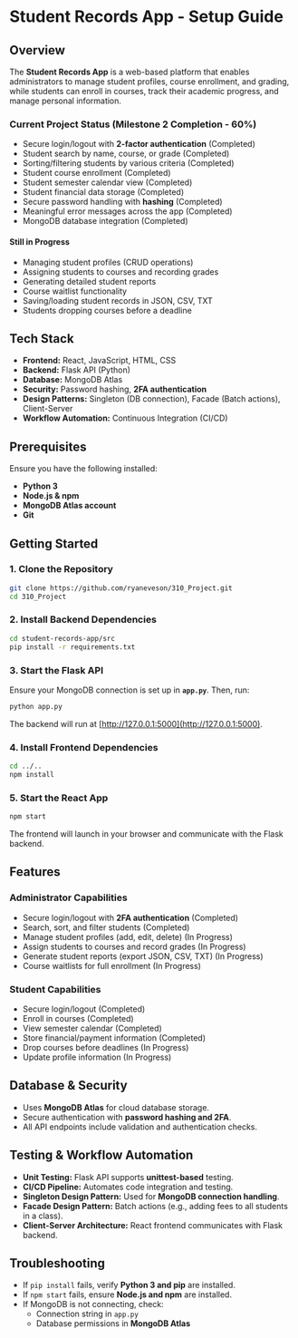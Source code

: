 # Student Records App - Setup Guide

## Overview

The **Student Records App** is a web-based platform that enables administrators to manage student profiles, course enrollment, and grading, while students can enroll in courses, track their academic progress, and manage personal information.

### Current Project Status (Milestone 2 Completion - 60%)

- Secure login/logout with **2-factor authentication** (Completed)
- Student search by name, course, or grade (Completed)
- Sorting/filtering students by various criteria (Completed)
- Student course enrollment (Completed)
- Student semester calendar view (Completed)
- Student financial data storage (Completed)
- Secure password handling with **hashing** (Completed)
- Meaningful error messages across the app (Completed)
- MongoDB database integration (Completed)

#### Still in Progress

- Managing student profiles (CRUD operations)
- Assigning students to courses and recording grades
- Generating detailed student reports
- Course waitlist functionality
- Saving/loading student records in JSON, CSV, TXT
- Students dropping courses before a deadline

## Tech Stack

- **Frontend:** React, JavaScript, HTML, CSS
- **Backend:** Flask API (Python)
- **Database:** MongoDB Atlas
- **Security:** Password hashing, **2FA authentication**
- **Design Patterns:** Singleton (DB connection), Facade (Batch actions), Client-Server
- **Workflow Automation:** Continuous Integration (CI/CD)

## Prerequisites

Ensure you have the following installed:

- **Python 3**
- **Node.js & npm**
- **MongoDB Atlas account**
- **Git**

## Getting Started

### 1. Clone the Repository

```bash
git clone https://github.com/ryaneveson/310_Project.git
cd 310_Project
```

### 2. Install Backend Dependencies

```bash
cd student-records-app/src
pip install -r requirements.txt
```

### 3. Start the Flask API

Ensure your MongoDB connection is set up in **`app.py`**. Then, run:

```bash
python app.py
```

The backend will run at [http://127.0.0.1:5000](http://127.0.0.1:5000).

### 4. Install Frontend Dependencies

```bash
cd ../..
npm install
```

### 5. Start the React App

```bash
npm start
```

The frontend will launch in your browser and communicate with the Flask backend.

## Features

### Administrator Capabilities

- Secure login/logout with **2FA authentication** (Completed)
- Search, sort, and filter students (Completed)
- Manage student profiles (add, edit, delete) (In Progress)
- Assign students to courses and record grades (In Progress)
- Generate student reports (export JSON, CSV, TXT) (In Progress)
- Course waitlists for full enrollment (In Progress)

### Student Capabilities

- Secure login/logout (Completed)
- Enroll in courses (Completed)
- View semester calendar (Completed)
- Store financial/payment information (Completed)
- Drop courses before deadlines (In Progress)
- Update profile information (In Progress)

## Database & Security

- Uses **MongoDB Atlas** for cloud database storage.
- Secure authentication with **password hashing and 2FA**.
- All API endpoints include validation and authentication checks.

## Testing & Workflow Automation

- **Unit Testing:** Flask API supports **unittest-based** testing.
- **CI/CD Pipeline:** Automates code integration and testing.
- **Singleton Design Pattern:** Used for **MongoDB connection handling**.
- **Facade Design Pattern:** Batch actions (e.g., adding fees to all students in a class).
- **Client-Server Architecture:** React frontend communicates with Flask backend.

## Troubleshooting

- If `pip install` fails, verify **Python 3 and pip** are installed.
- If `npm start` fails, ensure **Node.js and npm** are installed.
- If MongoDB is not connecting, check:
  - Connection string in `app.py`
  - Database permissions in **MongoDB Atlas**
